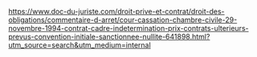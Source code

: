https://www.doc-du-juriste.com/droit-prive-et-contrat/droit-des-obligations/commentaire-d-arret/cour-cassation-chambre-civile-29-novembre-1994-contrat-cadre-indetermination-prix-contrats-ulterieurs-prevus-convention-initiale-sanctionnee-nullite-641898.html?utm_source=search&utm_medium=internal

